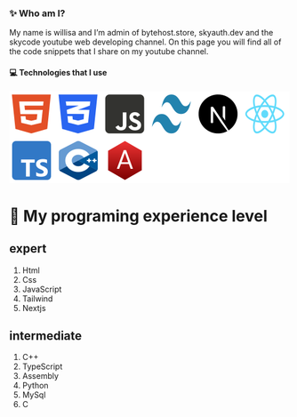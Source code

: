 ### ✨ Who am I?
My name is willisa and I’m admin of bytehost.store, skyauth.dev and the skycode youtube web developing channel. On this page you will find all of the code snippets that I share on my youtube channel.
#### 💻 Technologies that I use
<img src="group4.svg" >

# 💎 My programing experience level
## expert
<ol>
  <li>Html</li>
  <li>Css</li>
  <li>JavaScript</li>
  <li>Tailwind</li>
  <li>Nextjs</li>
</ol>

## intermediate
<ol>
  <li>C++</li>
  <li>TypeScript</li>
  <li>Assembly</li>
  <li>Python</li>
  <li>MySql</li>
  <li>C</li>
</ol>
